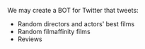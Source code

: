 We may create a BOT for Twitter that tweets:
* Random directors and actors' best films
* Random filmaffinity films
* Reviews